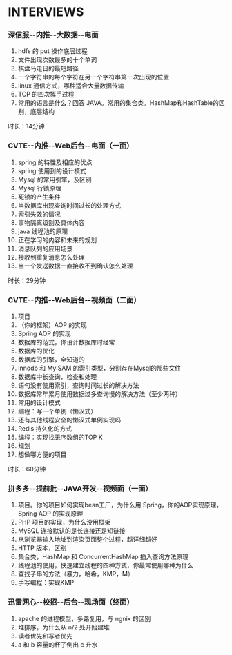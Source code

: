 # INTERVIEWS

### 深信服--内推--大数据--电面

1. hdfs 的 put 操作底层过程
2. 文件出现次数最多的十个单词
3. 棋盘马走日的最短路径
4. 一个字符串的每个字符在另一个字符串第一次出现的位置
5. linux 通信方式，哪种适合大量数据传输
6. TCP 的四次挥手过程
7. 常用的语言是什么？回答 JAVA。常用的集合类。HashMap和HashTable的区别，底层结构

时长：14分钟

### CVTE--内推--Web后台--电面（一面）

1. spring 的特性及相应的优点
2. spring 使用到的设计模式
3. Mysql 的常用引擎，及区别
4. Mysql 行锁原理
5. 死锁的产生条件
6. 当数据库出现查询时间过长的处理方式
7. 索引失效的情况
8. 事物隔离级别及具体内容
9. java 线程池的原理
10. 正在学习的内容和未来的规划
11. 消息队列的应用场景
12. 接收到重复消息怎么处理
13. 当一个发送数据一直接收不到确认怎么处理

时长：29分钟

### CVTE--内推--Web后台--视频面（二面）

1. 项目
2. （你的框架）AOP 的实现
3. Spring AOP 的实现
4. 数据库的范式，你设计数据库时经常
5. 数据库的优化
6. 数据库的引擎，全知道的
7. innodb 和 MyISAM 的索引类型，分别存在Mysql的那些文件
8. 数据库中长查询，检查和处理
9. 语句没有使用索引，查询时间过长的解决方法
10. 数据库常年累月使用数据过多查询慢的解决方法（至少两种）
11. 常用的设计模式
12. 编程：写一个单例（懒汉式）
13. 还有其他线程安全的懒汉式单例实现吗
14. Redis 持久化的方式
15. 编程：实现找无序数组的TOP K
16. 规划
17. 想做哪方便的项目

时长：60分钟

### 拼多多--提前批--JAVA开发--视频面（一面）

1. 项目。你的项目如何实现bean工厂，为什么用 Spring，你的AOP实现原理，Spring AOP 的实现原理
2. PHP 项目的实现，为什么没用框架
3. MySQL 连接默认的是长连接还是短链接
4. 从浏览器输入地址到渲染页面整个过程，越详细越好
5. HTTP 版本，区别
6. 集合类，HashMap 和 ConcurrentHashMap 插入查询方法原理
7. 线程池的使用，快速建立线程的四种方式，你最常使用哪种为什么
8. 查找子串的方法（暴力，哈希，KMP，M）
9. 手写编程：实现KMP

### 迅雷网心--校招--后台--现场面（终面）

1. apache 的进程模型，多路复用，与 ngnix 的区别
2. 堆排序，为什么从 n/2 处开始建堆
3. 读者优先和写者优先
4. a 和 b 容量的杯子倒出 c 升水